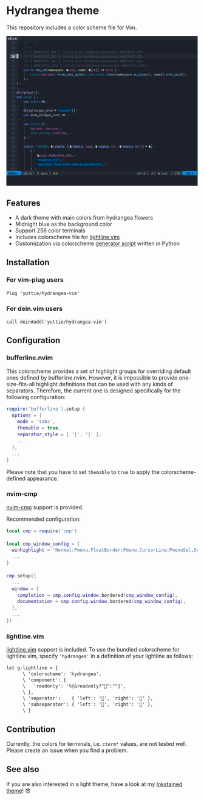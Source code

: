 # Hydrangea theme

This repository includes a color scheme file for Vim.

![Screenshot](https://raw.githubusercontent.com/yuttie/hydrangea-vim/gh-pages/screenshot.png)


## Features

* A dark theme with main colors from hydrangea flowers
* Midnight blue as the background color
* Support 256 color terminals
* Includes colorscheme file for [lightline.vim](https://github.com/itchyny/lightline.vim)
* Customization via colorscheme [generator script](src/hydrangea.py) written in Python


## Installation

### For vim-plug users
```viml
Plug 'yuttie/hydrangea-vim'
```

### For dein.vim users
```viml
call dein#add('yuttie/hydrangea-vim')
```

## Configuration

### bufferline.nvim

This colorscheme provides a set of highlight groups for overriding default ones defined by bufferline.nvim. 
However, it is impossible to provide one-size-fits-all highlight definitions that can be used with any kinds of separators.
Therefore, the current one is designed specifically for the following configuration:

```lua
require('bufferline').setup {
  options = {
    mode = 'tabs',
    themable = true,
    separator_style = { '|', '|' },
    ...
  },
  ...
}
```

Please note that you have to set `themable` to `true` to apply the colorscheme-defined appearance.


### nvim-cmp
[nvim-cmp](https://github.com/hrsh7th/nvim-cmp) support is provided.

Recommended configuration:

```lua
local cmp = require('cmp')

local cmp_window_config = {
  winhighlight = 'Normal:Pmenu,FloatBorder:Pmenu,CursorLine:PmenuSel,Search:None',
  ...
}

cmp.setup({
  ...
  window = {
    completion = cmp.config.window.bordered(cmp_window_config),
    documentation = cmp.config.window.bordered(cmp_window_config),
  },
  ...
})
```


### lightline.vim
[lightline.vim](https://github.com/itchyny/lightline.vim) support is included.
To use the bundled colorscheme for lightline.vim, specify `'hydrangea'` in a definition of your lightline as follows:
```viml
let g:lightline = {
      \ 'colorscheme': 'hydrangea',
      \ 'component': {
      \   'readonly': '%{&readonly?"":""}',
      \ },
      \ 'separator':    { 'left': '', 'right': '' },
      \ 'subseparator': { 'left': '', 'right': '' },
      \ }
```


## Contribution
Currently, the colors for terminals, i.e. `cterm*` values, are not tested well.
Please create an issue when you find a problem.


## See also
If you are also interested in a light theme, have a look at my [Inkstained theme](https://github.com/yuttie/inkstained-vim)! 😎

